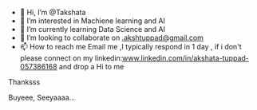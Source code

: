 - 👋 Hi, I’m @Takshata
- 👀 I’m interested in Machiene learning and AI
- 🌱 I’m currently learning Data Science and AI
- 💞️ I’m looking to collaborate on .akshtuppad@gmail.com
- 📫 How to reach me Email me ,I typically respond in 1 day , if i don't please connect on my linkedin:www.linkedin.com/in/akshata-tuppad-057386168 and drop a Hi to me

Thanksss

Buyeee,
Seeyaaaa...

<!---
Takshata/Takshata is a ✨ special ✨ repository because its `README.md` (this file) appears on your GitHub profile.
You can click the Preview link to take a look at your changes.
--->
